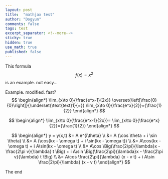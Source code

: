 ```yaml
---
layout: post
title:  "mathjax test"
author: "Dogyun"
comments: false
tags: test
excerpt_separator: <!--more-->
sticky: true
hidden: true
use_math: true
published: false
---
```


This formula $$f(x) = x^2$$ is an example. not easy...

Example. modified. fast?
$$
\begin{align*}
\lim_{x\to 0}{\frac{e^x-1}{2x}}
\overset{\left[\frac{0}{0}\right]}{\underset{\text{text}1}{=}}
\lim_{x\to 0}{\frac{e^x}{2}}={\frac{1}{2}}
\end{align*}
$$

$$
\begin{align*}
\lim_{x\to 0}{\frac{e^x-1}{2x}}=
\lim_{x\to 0}{\frac{e^x}{2}}={\frac{1}{2}}
\end{align*}
$$

$$ 
\begin{align*}
y = y(x,t) &= A e^{i\theta} \\
&= A (\cos \theta + i \sin \theta) \\
&= A (\cos(kx - \omega t) + i \sin(kx - \omega t)) \\
&= A\cos(kx - \omega t) + i A\sin(kx - \omega t)  \\ 
&= A\cos \Big(\frac{2\pi}{\lambda}x - \frac{2\pi v}{\lambda} t \Big) + i A\sin \Big(\frac{2\pi}{\lambda}x - \frac{2\pi v}{\lambda} t \Big)  \\
&= A\cos \frac{2\pi}{\lambda} (x - v t) + i A\sin \frac{2\pi}{\lambda} (x - v t)
\end{align*}
$$

The end